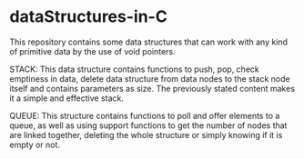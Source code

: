 # dataStructures-in-C
This repository contains some data structures that can work with any kind of primitive data by the use of void pointers.

STACK:
This data structure contains functions to push, pop, check emptiness in data, delete data structure from data nodes to the stack node itself and contains parameters as size. 
The previously stated content makes it a simple and effective stack.

QUEUE:
This structure contains functions to poll and offer elements to a queue, as well as using support functions to get the number of nodes that are linked together, deleting the whole structure or simply knowing if it is empty or not.
